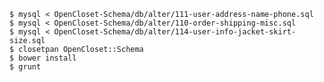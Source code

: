
    $ mysql < OpenCloset-Schema/db/alter/111-user-address-name-phone.sql
    $ mysql < OpenCloset-Schema/db/alter/110-order-shipping-misc.sql
    $ mysql < OpenCloset-Schema/db/alter/114-user-info-jacket-skirt-size.sql
    $ closetpan OpenCloset::Schema
    $ bower install
    $ grunt

